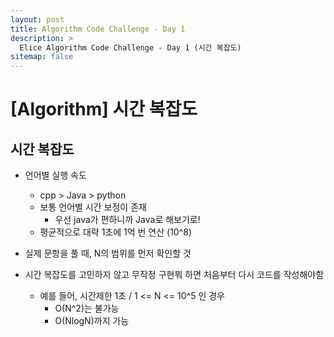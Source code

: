 ```yaml
---
layout: post
title: Algorithm Code Challenge - Day 1 
description: >
  Elice Algorithm Code Challenge - Day 1 (시간 복잡도)
sitemap: false
---
```


# [Algorithm] 시간 복잡도

## 시간 복잡도

- 언어별 실행 속도
    - cpp > Java > python
    - 보통 언어별 시간 보정이 존재
        - 우선 java가 편하니까 Java로 해보기로!
    - 평균적으로 대략 1초에 1억 번 연산 (10^8)
- 실제 문항을 풀 때, N의 범위를 먼저 확인할 것

- 시간 복잡도를 고민하지 않고 무작정 구현붜 하면 처음부터 다시 코드를 작성해야함
    - 예를 들어, 시간제한 1초 / 1 <= N <= 10^5 인 경우
        - O(N^2)는 불가능
        - O(NlogN)까지 가능